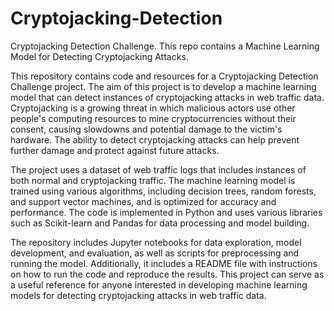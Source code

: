 # Cryptojacking-Detection
Cryptojacking Detection Challenge. This repo contains a Machine Learning Model for Detecting Cryptojacking Attacks.

This repository contains code and resources for a Cryptojacking Detection Challenge project. The aim of this project is to develop a machine learning model that can detect instances of cryptojacking attacks in web traffic data. Cryptojacking is a growing threat in which malicious actors use other people's computing resources to mine cryptocurrencies without their consent, causing slowdowns and potential damage to the victim's hardware. The ability to detect cryptojacking attacks can help prevent further damage and protect against future attacks.

The project uses a dataset of web traffic logs that includes instances of both normal and cryptojacking traffic. The machine learning model is trained using various algorithms, including decision trees, random forests, and support vector machines, and is optimized for accuracy and performance. The code is implemented in Python and uses various libraries such as Scikit-learn and Pandas for data processing and model building.

The repository includes Jupyter notebooks for data exploration, model development, and evaluation, as well as scripts for preprocessing and running the model. Additionally, it includes a README file with instructions on how to run the code and reproduce the results. This project can serve as a useful reference for anyone interested in developing machine learning models for detecting cryptojacking attacks in web traffic data.
